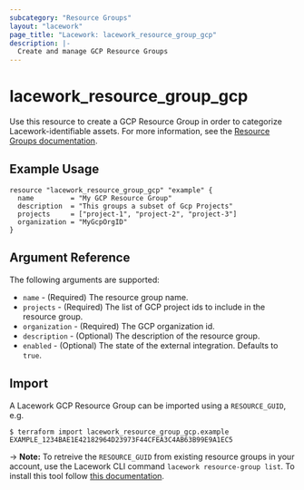 ```yaml
---
subcategory: "Resource Groups"
layout: "lacework"
page_title: "Lacework: lacework_resource_group_gcp"
description: |-
  Create and manage GCP Resource Groups
---
```


# lacework\_resource\_group\_gcp

Use this resource to create a GCP Resource Group in order to categorize Lacework-identifiable assets.
For more information, see the [Resource Groups documentation](https://support.lacework.com/hc/en-us/articles/360041727354-Resource-Groups).

## Example Usage

```hcl
resource "lacework_resource_group_gcp" "example" {
  name         = "My GCP Resource Group"
  description  = "This groups a subset of Gcp Projects"
  projects     = ["project-1", "project-2", "project-3"]
  organization = "MyGcpOrgID"
}
```

## Argument Reference

The following arguments are supported:

* `name` - (Required) The resource group name.
* `projects` - (Required) The list of GCP project ids to include in the resource group.
* `organization` - (Required) The GCP organization id.
* `description` - (Optional) The description of the resource group.
* `enabled` - (Optional) The state of the external integration. Defaults to `true`.

## Import

A Lacework GCP Resource Group can be imported using a `RESOURCE_GUID`, e.g.

```
$ terraform import lacework_resource_group_gcp.example EXAMPLE_1234BAE1E42182964D23973F44CFEA3C4AB63B99E9A1EC5
```
-> **Note:** To retreive the `RESOURCE_GUID` from existing resource groups in your account, use the
Lacework CLI command `lacework resource-group list`. To install this tool follow
[this documentation](https://github.com/lacework/go-sdk/wiki/CLI-Documentation#installation).
